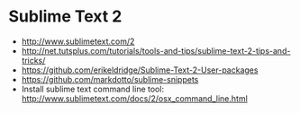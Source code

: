 Sublime Text 2
==============

* http://www.sublimetext.com/2
* http://net.tutsplus.com/tutorials/tools-and-tips/sublime-text-2-tips-and-tricks/
* https://github.com/erikeldridge/Sublime-Text-2-User-packages
* https://github.com/markdotto/sublime-snippets
* Install sublime text command line tool: http://www.sublimetext.com/docs/2/osx_command_line.html